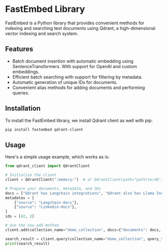 # FastEmbed Library

FastEmbed is a Python library that provides convenient methods for indexing and searching text documents using Qdrant, a high-dimensional vector indexing and search system.

## Features

- Batch document insertion with automatic embedding using SentenceTransformers. With support for OpenAI and custom embeddings.
- Efficient batch searching with support for filtering by metadata.
- Automatic generation of unique IDs for documents.
- Convenient alias methods for adding documents and performing queries.

## Installation

To install the FastEmbed library, we install Qdrant client as well with pip:

```bash
pip install fastembed qdrant-client
```

## Usage

Here's a simple usage example, which works as is:

```python
from qdrant_client import QdrantClient

# Initialize the client
client = QdrantClient(":memory:")  # or QdrantClient(path="path/to/db")

# Prepare your documents, metadata, and IDs
docs = ["Qdrant has Langchain integrations", "Qdrant also has Llama Index integrations"]
metadatas = [
    {"source": "Langchain-docs"},
    {"source": "Linkedin-docs"},
]
ids = [42, 2]

# Use the new add method
client.add(collection_name="demo_collection", docs={"documents": docs, "metadatas": metadatas, "ids": ids})

search_result = client.query(collection_name="demo_collection", query_texts=["This is a query document"])
print(search_result)
```

